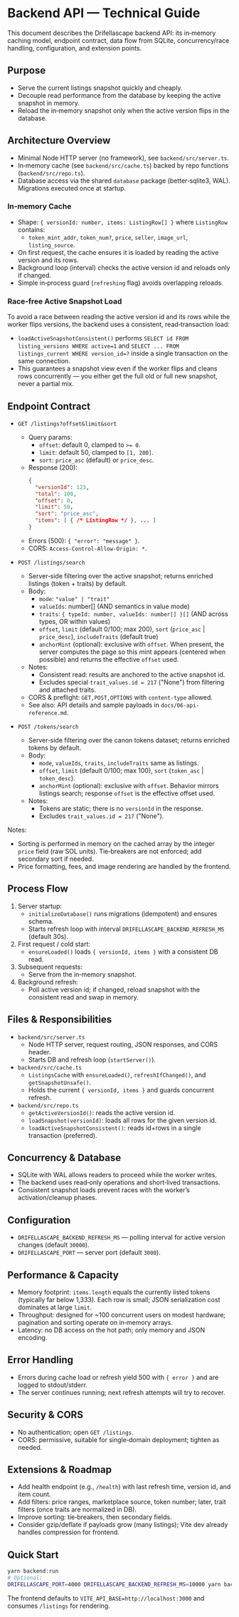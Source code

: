 # Backend API — Technical Guide

This document describes the Drifellascape backend API: its in‑memory caching model, endpoint contract, data flow from SQLite, concurrency/race handling, configuration, and extension points.

## Purpose

- Serve the current listings snapshot quickly and cheaply.
- Decouple read performance from the database by keeping the active snapshot in memory.
- Reload the in‑memory snapshot only when the active version flips in the database.

## Architecture Overview

- Minimal Node HTTP server (no framework), see `backend/src/server.ts`.
- In‑memory cache (see `backend/src/cache.ts`) backed by repo functions (`backend/src/repo.ts`).
- Database access via the shared `database` package (better‑sqlite3, WAL). Migrations executed once at startup.

### In‑memory Cache

- Shape: `{ versionId: number, items: ListingRow[] }` where `ListingRow` contains:
  - `token_mint_addr`, `token_num?`, `price`, `seller`, `image_url`, `listing_source`.
- On first request, the cache ensures it is loaded by reading the active version and its rows.
- Background loop (interval) checks the active version id and reloads only if changed.
- Simple in‑process guard (`refreshing` flag) avoids overlapping reloads.

### Race‑free Active Snapshot Load

To avoid a race between reading the active version id and its rows while the worker flips versions, the backend uses a consistent, read‑transaction load:

- `loadActiveSnapshotConsistent()` performs `SELECT id FROM listing_versions WHERE active=1` and `SELECT ... FROM listings_current WHERE version_id=?` inside a single transaction on the same connection.
- This guarantees a snapshot view even if the worker flips and cleans rows concurrently — you either get the full old or full new snapshot, never a partial mix.

## Endpoint Contract

- `GET /listings?offset&limit&sort`
  - Query params:
    - `offset`: default 0, clamped to `>= 0`.
    - `limit`: default 50, clamped to `[1, 200]`.
    - `sort`: `price_asc` (default) or `price_desc`.
  - Response (200):
    ```json
    {
      "versionId": 123,
      "total": 100,
      "offset": 0,
      "limit": 50,
      "sort": "price_asc",
      "items": [ { /* ListingRow */ }, ... ]
    }
    ```
  - Errors (500): `{ "error": "message" }`.
  - CORS: `Access-Control-Allow-Origin: *`.

- `POST /listings/search`
  - Server‑side filtering over the active snapshot; returns enriched listings (token + traits) by default.
  - Body:
    - `mode`: `"value" | "trait"`
    - `valueIds`: number[] (AND semantics in value mode)
    - `traits`: `{ typeId: number, valueIds: number[] }[]` (AND across types, OR within values)
    - `offset`, `limit` (default 0/100; max 200), `sort` (`price_asc` | `price_desc`), `includeTraits` (default true)
    - `anchorMint` (optional): exclusive with `offset`. When present, the server computes the page so this mint appears (centered when possible) and returns the effective `offset` used.
  - Notes:
    - Consistent read: results are anchored to the active snapshot id.
    - Excludes special `trait_values.id = 217` ("None") from filtering and attached traits.
  - CORS & preflight: `GET,POST,OPTIONS` with `content-type` allowed.
  - See also: API details and sample payloads in `docs/06-api-reference.md`.

- `POST /tokens/search`
  - Server‑side filtering over the canon tokens dataset; returns enriched tokens by default.
  - Body:
    - `mode`, `valueIds`, `traits`, `includeTraits` same as listings.
    - `offset`, `limit` (default 0/100; max 100), `sort` (`token_asc` | `token_desc`).
    - `anchorMint` (optional): exclusive with `offset`. Behavior mirrors listings search; response `offset` is the effective offset used.
  - Notes:
    - Tokens are static; there is no `versionId` in the response.
    - Excludes `trait_values.id = 217` ("None").

Notes:

- Sorting is performed in memory on the cached array by the integer `price` field (raw SOL units). Tie‑breakers are not enforced; add secondary sort if needed.
- Price formatting, fees, and image rendering are handled by the frontend.

## Process Flow

1. Server startup:
   - `initializeDatabase()` runs migrations (idempotent) and ensures schema.
   - Starts refresh loop with interval `DRIFELLASCAPE_BACKEND_REFRESH_MS` (default 30s).
2. First request / cold start:
   - `ensureLoaded()` loads `{ versionId, items }` with a consistent DB read.
3. Subsequent requests:
   - Serve from the in‑memory snapshot.
4. Background refresh:
   - Poll active version id; if changed, reload snapshot with the consistent read and swap in memory.

## Files & Responsibilities

- `backend/src/server.ts`
  - Node HTTP server, request routing, JSON responses, and CORS header.
  - Starts DB and refresh loop (`startServer()`).
- `backend/src/cache.ts`
  - `ListingsCache` with `ensureLoaded()`, `refreshIfChanged()`, and `getSnapshotUnsafe()`.
  - Holds the current `{ versionId, items }` and guards concurrent refresh.
- `backend/src/repo.ts`
  - `getActiveVersionId()`: reads the active version id.
  - `loadSnapshot(versionId)`: loads all rows for the given version id.
  - `loadActiveSnapshotConsistent()`: reads id+rows in a single transaction (preferred).

## Concurrency & Database

- SQLite with WAL allows readers to proceed while the worker writes.
- The backend uses read‑only operations and short‑lived transactions.
- Consistent snapshot loads prevent races with the worker’s activation/cleanup phases.

## Configuration

- `DRIFELLASCAPE_BACKEND_REFRESH_MS` — polling interval for active version changes (default `30000`).
- `DRIFELLASCAPE_PORT` — server port (default `3000`).

## Performance & Capacity

- Memory footprint: `items.length` equals the currently listed tokens (typically far below 1,333). Each row is small; JSON serialization cost dominates at large `limit`.
- Throughput: designed for ~100 concurrent users on modest hardware; pagination and sorting operate on in‑memory arrays.
- Latency: no DB access on the hot path; only memory and JSON encoding.

## Error Handling

- Errors during cache load or refresh yield 500 with `{ error }` and are logged to stdout/stderr.
- The server continues running; next refresh attempts will try to recover.

## Security & CORS

- No authentication; open `GET /listings`.
- CORS: permissive, suitable for single‑domain deployment; tighten as needed.

## Extensions & Roadmap

- Add health endpoint (e.g., `/health`) with last refresh time, version id, and item count.
- Add filters: price ranges, marketplace source, token number; later, trait filters (once traits are normalized in DB).
- Improve sorting: tie‑breakers, then secondary fields.
- Consider gzip/deflate if payloads grow (many listings); Vite dev already handles compression for frontend.

## Quick Start

```bash
yarn backend:run
# Optional:
DRIFELLASCAPE_PORT=4000 DRIFELLASCAPE_BACKEND_REFRESH_MS=10000 yarn backend:run
```

The frontend defaults to `VITE_API_BASE=http://localhost:3000` and consumes `/listings` for rendering.
